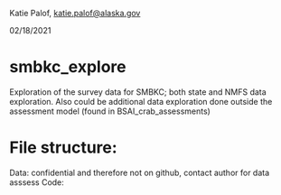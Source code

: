 Katie Palof, katie.palof@alaska.gov

02/18/2021

# smbkc_explore
Exploration of the survey data for SMBKC; both state and NMFS data exploration. Also could be additional data exploration done outside the assessment model (found in BSAI_crab_assessments)


# File structure:
Data: confidential and therefore not on github, contact author for data asssess
Code: 